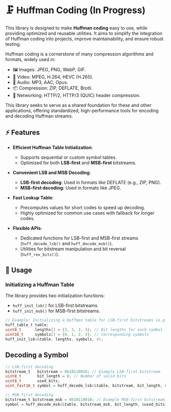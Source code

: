 # 🗜️ Huffman Coding (In Progress)

This library is designed to make **Huffman coding** easy to use, while providing 
optimized and reusable utilities. It aims to simplify the integration of Huffman 
coding into projects, improve maintainability, and ensure robust testing.

Huffman coding is a cornerstone of many compression algorithms and formats, widely used in:
  - 🖼️ Images: JPEG, PNG, WebP, GIF.
  - 🎥 Video: MPEG, H.264, HEVC (H.265).
  - 🎵 Audio: MP3, AAC, Opus.
  - 📦 Compression: ZIP, DEFLATE, Brotli.
  - 🔗 Networking: HTTP/2, HTTP/3 (QUIC) header compression.

This library seeks to serve as a shared foundation for these and other 
applications, offering standardized, high-performance tools for encoding and 
decoding Huffman streams.

## ⚡ Features

- **Efficient Huffman Table Initialization**:
  - Supports sequential or custom symbol tables.
  - Optimized for both **LSB-first** and **MSB-first** bitstreams.
  
- **Convenient LSB and MSB Decoding**:
  - **LSB-first decoding**: Used in formats like DEFLATE (e.g., ZIP, PNG).
  - **MSB-first decoding**: Used in formats like JPEG.

- **Fast Lookup Table**:
  - Precomputes values for short codes to speed up decoding.
  - Highly optimized for common use cases with fallback for longer codes.

- **Flexible APIs**:
  - Dedicated functions for LSB-first and MSB-first streams (`huff_decode_lsb()` and `huff_decode_msb()`).
  - Utilities for bitstream manipulation and bit reversal (`huff_rev_bits()`).

## 🔧 Usage

### Initializing a Huffman Table
The library provides two initialization functions:
- `huff_init_lsb()` for LSB-first bitstreams.
- `huff_init_msb()` for MSB-first bitstreams.

```c
// Example: Initializing a Huffman table for LSB-first bitstreams (e.g., DEFLATE)
huff_table_t table;
uint8_t      lengths[] = {3, 3, 3, 3}; // Bit lengths for each symbol
uint16_t     symbols[] = {0, 1, 2, 3}; // Corresponding symbols
huff_init_lsb(&table, lengths, symbols, 4);
```

## Decoding a Symbol

```c
// LSB-first decoding
bitstream_t   bitstream = 0b10110010; // Example LSB-first bitstream
uint8_t       bit_length = 8; // Number of valid bits
uint8_t       used_bits;
uint_fast16_t symbol = huff_decode_lsb(&table, bitstream, bit_length, &used_bits);

// MSB-first decoding
bitstream_t bitstream_msb = 0b10110010; // Example MSB-first bitstream
symbol = huff_decode_msb(&table, bitstream_msb, bit_length, &used_bits);
```
